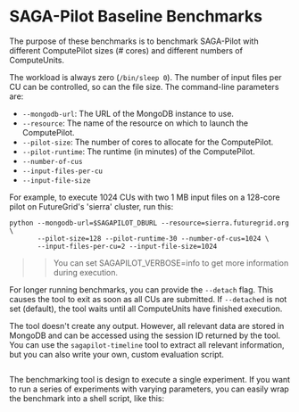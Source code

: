 # SAGA-Pilot Baseline Benchmarks

The purpose of these benchmarks is to benchmark SAGA-Pilot with different 
ComputePilot sizes (# cores) and different numbers of ComputeUnits. 

The workload is always zero (`/bin/sleep 0`). The number of input files 
per CU can be controlled, so can the file size. The command-line parameters 
are:

* `--mongodb-url`: The URL of the MongoDB instance to use.
* `--resource`: The name of the resource on which to launch the ComputePilot.
* `--pilot-size`: The number of cores to allocate for the ComputePilot.
* `--pilot-runtime`: The runtime (in minutes) of the ComputePilot.
* `--number-of-cus`
* `--input-files-per-cu`
* `--input-file-size`

For example, to execute 1024 CUs with two 1 MB input files on a 128-core 
pilot on FutureGrid's 'sierra' cluster, run this:

```
python --mongodb-url=$SAGAPILOT_DBURL --resource=sierra.futuregrid.org \
       --pilot-size=128 --pilot-runtime-30 --number-of-cus=1024 \
       --input-files-per-cu=2 --input-file-size=1024
```

>> You can set SAGAPILOT_VERBOSE=info to get more information during execution. 

For longer running benchmarks, you can provide the `--detach` flag. This 
causes the tool to exit as soon as all CUs are submitted. If `--detached` is 
not set (default), the tool waits until all ComputeUnits have finished 
execution.


The tool doesn't create any output. However, all relevant data are stored 
in MongoDB and can be accessed using the session ID returned by the tool. 
You can use the `sagapilot-timeline` tool to extract all relevant information,
but you can also write your own, custom evaluation script.

```

``` 

The benchmarking tool is design to execute a single experiment. If you want to
run a  series of experiments with varying parameters, you can easily wrap the
benchmark into a shell script, like this:

```

```



